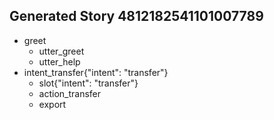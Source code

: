 ## Generated Story 4812182541101007789
* greet
    - utter_greet
    - utter_help
* intent_transfer{"intent": "transfer"}
    - slot{"intent": "transfer"}
    - action_transfer
    - export
